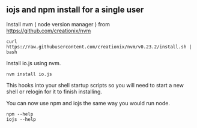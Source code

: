 
iojs and npm install for a single user
--------------------------------------


Install nvm ( node version manager ) from https://github.com/creationix/nvm


	curl https://raw.githubusercontent.com/creationix/nvm/v0.23.2/install.sh | bash


Install io.js using nvm.


	nvm install io.js


This hooks into your shell startup scripts so you will need to start a new shell or relogin for it to finish installing.

You can now use npm and iojs the same way you would run node.

	npm --help
	iojs --help


